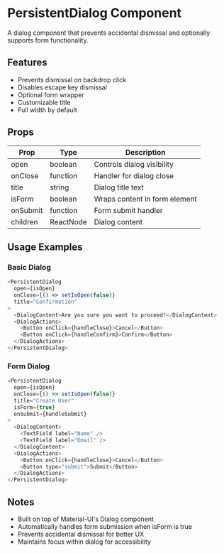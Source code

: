 # PersistentDialog Component

A dialog component that prevents accidental dismissal and optionally supports form functionality.

## Features

- Prevents dismissal on backdrop click
- Disables escape key dismissal
- Optional form wrapper
- Customizable title
- Full width by default

## Props

| Prop     | Type      | Description                   |
| -------- | --------- | ----------------------------- |
| open     | boolean   | Controls dialog visibility    |
| onClose  | function  | Handler for dialog close      |
| title    | string    | Dialog title text             |
| isForm   | boolean   | Wraps content in form element |
| onSubmit | function  | Form submit handler           |
| children | ReactNode | Dialog content                |

## Usage Examples

### Basic Dialog

```javascript
<PersistentDialog
  open={isOpen}
  onClose={() => setIsOpen(false)}
  title="Confirmation"
>
  <DialogContent>Are you sure you want to proceed?</DialogContent>
  <DialogActions>
    <Button onClick={handleClose}>Cancel</Button>
    <Button onClick={handleConfirm}>Confirm</Button>
  </DialogActions>
</PersistentDialog>
```

### Form Dialog

```javascript
<PersistentDialog
  open={isOpen}
  onClose={() => setIsOpen(false)}
  title="Create User"
  isForm={true}
  onSubmit={handleSubmit}
>
  <DialogContent>
    <TextField label="Name" />
    <TextField label="Email" />
  </DialogContent>
  <DialogActions>
    <Button onClick={handleClose}>Cancel</Button>
    <Button type="submit">Submit</Button>
  </DialogActions>
</PersistentDialog>
```

## Notes

- Built on top of Material-UI's Dialog component
- Automatically handles form submission when isForm is true
- Prevents accidental dismissal for better UX
- Maintains focus within dialog for accessibility
